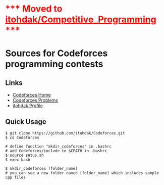 # <span style="color: red; ">\*\*\* Moved to <a href="https://github.com/itohdak/Competitive_Programming.git" style="color:#FF0000"><b>itohdak/Competitive_Programming</b></a> \*\*\*</span>

# Sources for Codeforces programming contests
## Links
- [Codeforces Home](https://codeforces.com/ "Codeforces Home")
- [Codeforces Problems](https://yang33-kassa.jp/Codeforces-Problems/?user=itohdak "Codeforces Problems")
- [itohdak Profile](https://codeforces.com/profile/itohdak "itohdak Profile")

## Quick Usage
```
$ git clone https://github.com/itohdak/Codeforces.git
$ cd Codeforces

# define function "mkdir_codeforces" in .bashrc
# add Codeforces/include to $CPATH in .bashrc
$ source setup.sh
$ exec bash

$ mkdir_codeforces [folder_name]
# you can see a new folder named [folder_name] which includes sample cpp files
```
